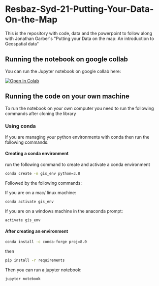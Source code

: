 # Resbaz-Syd-21-Putting-Your-Data-On-the-Map
This is the repository with code, data and the powerpoint to follow along with Jonathan Garber's "Putting your Data on the map: An introduction to Geospatial data"

## Running the notebook on google collab
You can run the Jupyter notebook on google collab here:

[![Open In Colab](https://colab.research.google.com/assets/colab-badge.svg)](https://colab.research.google.com/github/sailngarbwm/Resbaz-Syd-21-Putting-Your-Data-On-the-Map/blob/main/Intro%20to%20GIS%20and%20python.ipynb)

## Running the code on your own machine
To run the notebook on your own computer you need to run the following commands after cloning the library 

### Using conda
If you are managing your python environments with conda then run the following commands.

#### Creating a conda environment

run the following command to create and activate a conda environment

```bash
conda create -n gis_env python=3.8 
```

Followed by the following commands:

If you are on a mac/ linux machine:

```bash
conda activate gis_env
```

If you are on a windows machine in the anaconda prompt:

```bash
activate gis_env
```

#### After creating an environment

```bash
conda install -c conda-forge proj=8.0
```
then
```bash
pip install -r requirements
```

Then you can run a jupyter notebook:

```
jupyter notebook
```

